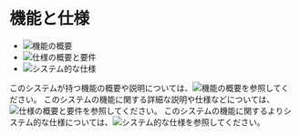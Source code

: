 # 機能と仕様

- ![機能の概要](./feature/)
- ![仕様の概要と要件](./spec/)
- ![システム的な仕様](./spec/system/)

このシステムが持つ機能の概要や説明については、![機能の概要](./feature/)を参照してください。
このシステムの機能に関する詳細な説明や仕様などについては、![仕様の概要と要件](./spec/)を参照してください。
このシステムの機能に関するよりシステム的な仕様については、![システム的な仕様](./spec/system/)を参照してください。
